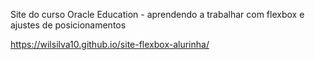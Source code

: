 Site do curso Oracle Education - aprendendo a trabalhar com flexbox e ajustes de posicionamentos

 https://wilsilva10.github.io/site-flexbox-alurinha/